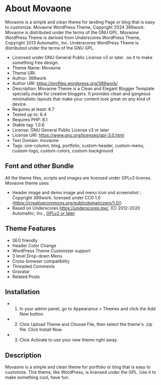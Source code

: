 # About Movaone
Movaone is a simple and clean theme for landing Page or blog that is easy to customize.
Movaone WordPress Theme, Copyright 2024 369work.
Movaone is distributed under the terms of the GNU GPL.
Movaone WordPress Theme is derived from Underscores WordPress Theme, Copyright 2013 Automattic, Inc.
Underscores WordPress Theme is distributed under the terms of the GNU GPL.

* Licensed under GNU General Public License v3 or later. :se it to make something free design.
* Theme Name: Movaone
* Theme URI:
* Author: 369work
* Author URI: https://profiles.wordpress.org/369work/
* Description: Movaone Theme is a Clean and Elegant Blogger Template specially made for creative bloggers. It provides clean and gorgeous minimalistic layouts that make your content look great on any kind of device.
* Requires at least: 6.7
* Tested up to: 6.4
* Requires PHP: 8.1
* Stable tag: 1.0.6
* License: GNU General Public License v3 or later
* License URI: https://www.gnu.org/licenses/gpl-3.0.html
* Text Domain: movaone
* Tags: one-column, blog, portfolio, custom-header, custom-menu, custom-logo, custom-colors, custom-background


## Font and other Bundle
All the theme files, scripts and images are licensed under GPLv3 license.
Movaone theme uses:
* Header image and demo image and menu icon snd screenshot : Copyright 369work. licensed under CC0 1.0 (https://creativecommons.org/publicdomain/zero/1.0/)
* Based on Underscores https://underscores.me/, (C) 2012-2020 Automattic, Inc., [GPLv2 or later](https://www.gnu.org/licenses/gpl-2.0.html)



## Theme Features
* SEO friendly
* Header Color Change
* WordPress Theme Customizer support
* 3 level Drop-down Menu
* Cross-browser compatibility
* Threaded Comments
* Gravatar
* Related Posts


## Installation
* 1. In your admin panel, go to Appearance > Themes and click the Add New button.
* 2. Click Upload Theme and Choose File, then select the theme's .zip file. Click Install Now.
* 3. Click Activate to use your new theme right away.


## Description
Movaone is a simple and clean theme for portfolio or blog that is easy to customize.
This theme, like WordPress, is licensed under the GPL.
Use it to make something cool, have fun.